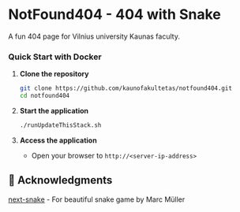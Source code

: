 # NotFound404 - 404 with Snake

A fun 404 page for Vilnius university Kaunas faculty.

### Quick Start with Docker

1. **Clone the repository**
   ```bash
   git clone https://github.com/kaunofakultetas/notfound404.git
   cd notfound404
   ```

2. **Start the application**
   ```bash
   ./runUpdateThisStack.sh
   ```

3. **Access the application**
   - Open your browser to `http://<server-ip-address>`


## 🙏 Acknowledgments

[next-snake](https://github.com/marcmll/next-snake) - For beautiful snake game by Marc Müller
